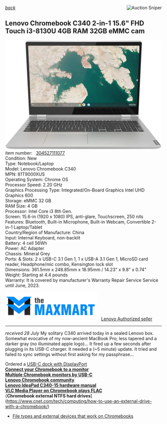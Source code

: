 *[back](../)*
<a href="https://www.gixen.com/index.php" name="9e092736783d0da1dfd8413d57d10faf" target="_blank" >
<img align=right src="https://www.gixen.com/images/gixenlink.gif" border="0"
alt="Auction Sniper" title="Auction Sniper">
</a>  
## Lenovo Chromebook C340 2-in-1 15.6" FHD Touch i3-8130U 4GB RAM 32GB eMMC cam
![](s-1600.jpg)  
item number: &nbsp; [304527111077](https://www.ebay.com/itm/304527111077)  
Condition: New  
Type: Notebook/Laptop  
Model:  Lenovo Chromebook C340  
MPN:  81T9000XUS  
Operating System: Chrome OS  
Processor Speed: 2.20 GHz  
Graphics Processing Type:  Integrated/On-Board Graphics Intel UHD Graphics 600  
Storage:  eMMC 32 GB  
RAM Size:  4 GB  
Processor:  Intel Core i3 8th Gen.  
Screen:  15.6-in (1920 x 1080) IPS, anti-glare, Touchscreen, 250 nits  
Features:  Bluetooth, Built-in Microphone, Built-in Webcam, Convertible 2-in-1 Laptop/Tablet  
Country/Region of Manufacture: China  
Input:  Internal Keyboard, non-backlit  
Battery:  4 cell 56Wh  
Power:  AC Adapter  
Chassis: Mineral Grey  
Ports: &amp; Slots:  2 x USB-C 3.1 Gen 1, 1 x USB-A 3.1 Gen 1, MicroSD card reader, Headphone/mic combo, Kensington lock slot  
Dimensions:  361.5mm x 248.85mm x 18.95mm / 14.23" x 9.8" x 0.74"  
Weight:  Starting at 4.4 pounds  
Warranty:  It is covered by manufacturer's Warranty Repair Service Service until June, 2023.  

![](maxmart.png)  &nbsp; [Lenovo Authorized seller](https://www.ebay.com/usr/themaxmart)  

---

 *received 28 July*
My solitary C340 arrived today in a sealed Lenovo box.
Somewhat evocative of my now-ancient MacBook Pro;
less tapered and a darker gray (no illuminated apple logo)...
It fired up a few seconds after plugging in its USB-C charger.
It needed a (~5 minute) update.
It tried and failed to sync settings without first asking for my passphrase...

Ordered a [USB-C dock with DisplayPort](https://www.amazon.com/gp/product/B076TRGGM6)  
[**Connect your Chromebook to a monitor**](https://support.google.com/chromebook/answer/1060909)  
[**Multiple Chromebook monitors by USB-C**](https://www.androidheadlines.com/2020/09/chromebook-multiple-displays-single-usb-c-port.html)  
[**Lenovo Chromebook community**](https://forums.lenovo.com/t5/Lenovo-Chromebooks/bd-p/lc01_en)  
[**Lenovo IdeaPad C340-15 hardware manual**](https://download.lenovo.com/consumer/mobiles_pub/flex_15iwl_hmm_201902.pdf)  
[**VLC Media Player on Chromebook plays FLAC**](https://chromeready.com/2683/how-to-install-vlc-media-player-on-chromebook)  
{**Chromebook external NTFS hard drives**](https://www.cnet.com/tech/computing/how-to-use-an-external-drive-with-a-chromebook/)  
- [File types and external devices that work on Chromebooks](https://support.google.com/chromebook/answer/183093)


